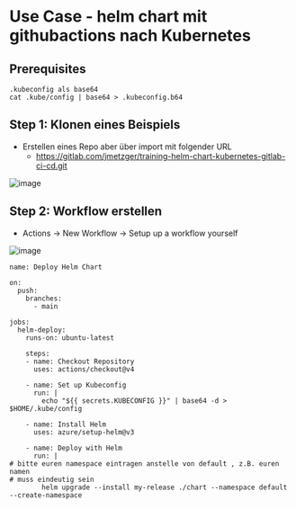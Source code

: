 # Use Case - helm chart mit githubactions nach Kubernetes 

## Prerequisites 

```
.kubeconfig als base64
cat .kube/config | base64 > .kubeconfig.b64
```

## Step 1: Klonen eines Beispiels 

   * Erstellen eines Repo aber über import mit folgender URL 
     * https://gitlab.com/jmetzger/training-helm-chart-kubernetes-gitlab-ci-cd.git

![image](https://github.com/user-attachments/assets/68e8aa22-ea52-4a6d-9379-7bd5b6d0a151)



## Step 2: Workflow erstellen 

  * Actions -> New Workflow -> Setup up a workflow yourself 

![image](https://github.com/user-attachments/assets/884ebadd-70bf-42c9-b18f-f44b3d948e91)


```
name: Deploy Helm Chart

on:
  push:
    branches:
      - main

jobs:
  helm-deploy:
    runs-on: ubuntu-latest

    steps:
    - name: Checkout Repository
      uses: actions/checkout@v4

    - name: Set up Kubeconfig
      run: |
        echo "${{ secrets.KUBECONFIG }}" | base64 -d > $HOME/.kube/config

    - name: Install Helm
      uses: azure/setup-helm@v3

    - name: Deploy with Helm
      run: |
# bitte euren namespace eintragen anstelle von default , z.B. euren namen
# muss eindeutig sein 
        helm upgrade --install my-release ./chart --namespace default --create-namespace



```
